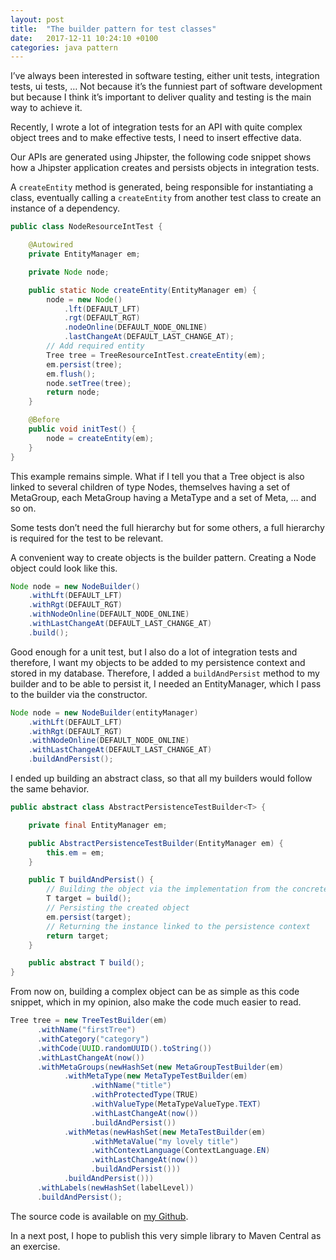 ```yaml
---
layout: post
title:  "The builder pattern for test classes"
date:   2017-12-11 10:24:10 +0100
categories: java pattern
---
```

I’ve always been interested in software testing, either unit tests, integration tests, ui tests, … Not because it’s the funniest part of software development but because I think it’s important to deliver quality and testing is the main way to achieve it.

Recently, I wrote a lot of integration tests for an API with quite complex object trees and to make effective tests, I need to insert effective data.

Our APIs are generated using Jhipster, the following code snippet shows how a Jhipster application creates and persists objects in integration tests.

A `createEntity` method is generated, being responsible for instantiating a class, eventually calling a `createEntity` from another test class to create an instance of a dependency.

```java
public class NodeResourceIntTest {

    @Autowired
    private EntityManager em;

    private Node node;

    public static Node createEntity(EntityManager em) {
        node = new Node()
            .lft(DEFAULT_LFT)
            .rgt(DEFAULT_RGT)
            .nodeOnline(DEFAULT_NODE_ONLINE)
            .lastChangeAt(DEFAULT_LAST_CHANGE_AT);
        // Add required entity
        Tree tree = TreeResourceIntTest.createEntity(em);
        em.persist(tree);
        em.flush();
        node.setTree(tree);
        return node;
    }

    @Before
    public void initTest() {
        node = createEntity(em);
    }
}
```

This example remains simple. What if I tell you that a Tree object is also linked to several children of type Nodes, themselves having a set of MetaGroup, each MetaGroup having a MetaType and a set of Meta, … and so on.

Some tests don’t need the full hierarchy but for some others, a full hierarchy is required for the test to be relevant.

A convenient way to create objects is the builder pattern. Creating a Node object could look like this.

```java
Node node = new NodeBuilder()
    .withLft(DEFAULT_LFT)
    .withRgt(DEFAULT_RGT)
    .withNodeOnline(DEFAULT_NODE_ONLINE)
    .withLastChangeAt(DEFAULT_LAST_CHANGE_AT)
    .build();
```

Good enough for a unit test, but I also do a lot of integration tests and therefore, I want my objects to be added to my persistence context and stored in my database. Therefore, I added a `buildAndPersist` method to my builder and to be able to persist it, I needed an EntityManager, which I pass to the builder via the constructor.

```java
Node node = new NodeBuilder(entityManager)
    .withLft(DEFAULT_LFT)
    .withRgt(DEFAULT_RGT)
    .withNodeOnline(DEFAULT_NODE_ONLINE)
    .withLastChangeAt(DEFAULT_LAST_CHANGE_AT)
    .buildAndPersist();
```

I ended up building an abstract class, so that all my builders would follow the same behavior.

```java
public abstract class AbstractPersistenceTestBuilder<T> {

    private final EntityManager em;

    public AbstractPersistenceTestBuilder(EntityManager em) {
        this.em = em;
    }

    public T buildAndPersist() {
        // Building the object via the implementation from the concrete class
        T target = build();
        // Persisting the created object
        em.persist(target);
        // Returning the instance linked to the persistence context
        return target;
    }

    public abstract T build();
}
```

From now on, building a complex object can be as simple as this code snippet, which in my opinion, also make the code much easier to read.

```java
Tree tree = new TreeTestBuilder(em)
      .withName("firstTree")
      .withCategory("category")
      .withCode(UUID.randomUUID().toString())
      .withLastChangeAt(now())
      .withMetaGroups(newHashSet(new MetaGroupTestBuilder(em)
            .withMetaType(new MetaTypeTestBuilder(em)
                  .withName("title")
                  .withProtectedType(TRUE)
                  .withValueType(MetaTypeValueType.TEXT)
                  .withLastChangeAt(now())
                  .buildAndPersist())
            .withMetas(newHashSet(new MetaTestBuilder(em)
                  .withMetaValue("my lovely title")
                  .withContextLanguage(ContextLanguage.EN)
                  .withLastChangeAt(now())
                  .buildAndPersist()))
            .buildAndPersist()))
      .withLabels(newHashSet(labelLevel))
      .buildAndPersist();
```

The source code is available on [my Github][github-test-builder].

In a next post, I hope to publish this very simple library to Maven Central as an exercise.

[github-test-builder]: https://github.com/anthonyrichir/test-builder